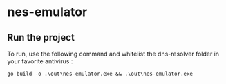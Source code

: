 # nes-emulator

## Run the project

To run, use the following command and whitelist the dns-resolver folder in your favorite antivirus :
```
go build -o .\out\nes-emulator.exe && .\out\nes-emulator.exe
```